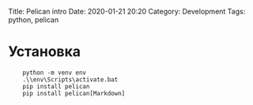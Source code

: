 Title: Pelican intro
Date: 2020-01-21 20:20
Category: Development
Tags: python, pelican




# Установка



```
	python -m venv env
	.\\env\Scripts\activate.bat
	pip install pelican
	pip install pelican[Markdown]
```




